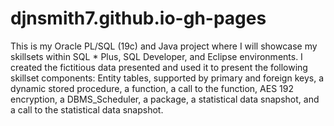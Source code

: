 # djnsmith7.github.io-gh-pages

This is my Oracle PL/SQL (19c) and Java project where I will showcase my skillsets within SQL * Plus, SQL Developer, and Eclipse environments. I created the fictitious data presented and used it to present the following skillset components: Entity tables, supported by primary and foreign keys, a dynamic stored procedure, a function, a call to the function, AES 192 encryption, a DBMS_Scheduler, a package, a statistical data snapshot, and a call to the statistical data snapshot.
